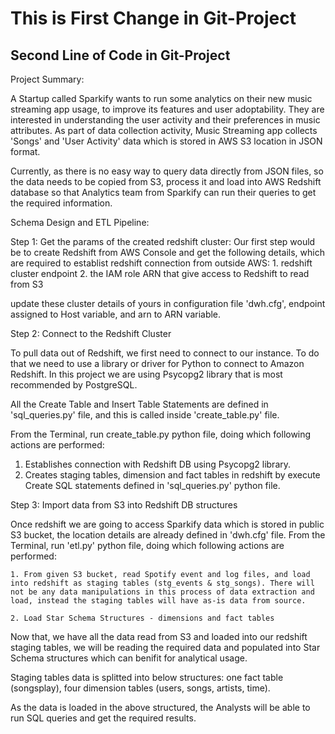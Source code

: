 # This is First Change in Git-Project

## Second Line of Code in Git-Project

Project Summary:

A Startup called Sparkify wants to run some analytics on their new music streaming app usage, to improve its features and user adoptability. They are interested in understanding the user activity and their preferences in music attributes.
As part of data collection activity, Music Streaming app collects 'Songs' and 'User Activity' data which is stored in AWS S3 location in JSON format.

Currently, as there is no easy way to query data directly from JSON files, so the data needs to be copied from S3, process it and load into AWS Redshift database so that Analytics team from Sparkify can run their queries to get the required information.

Schema Design and ETL Pipeline:

Step 1: Get the params of the created redshift cluster:
Our first step would be to create Redshift from AWS Console and get the following details, which are required to establist redshift connection from outside AWS:
	1. redshift cluster endpoint
	2. the IAM role ARN that give access to Redshift to read from S3

update these cluster details of yours in configuration file 'dwh.cfg', endpoint assigned to Host variable, and arn to ARN variable.

Step 2: Connect to the Redshift Cluster

To pull data out of Redshift, we first need to connect to our instance. To do that we need to use a library or driver for Python to connect to Amazon Redshift. In this project we are using Psycopg2 library that is most recommended by PostgreSQL.

All the Create Table and Insert Table Statements are defined in 'sql_queries.py' file, and this is called inside 'create_table.py' file. 

From the Terminal, run create_table.py python file, doing which following actions are performed:
1. Establishes connection with Redshift DB using Psycopg2 library.
2. Creates staging tables, dimension and fact tables in redshift by execute Create SQL statements defined in 'sql_queries.py' python file.

Step 3: Import data from S3 into Redshift DB structures

Once redshift we are going to access Sparkify data which is stored in public S3 bucket, the location details are already defined in 'dwh.cfg' file.
From the Terminal, run 'etl.py' python file, doing which following actions are performed:

    1. From given S3 bucket, read Spotify event and log files, and load into redshift as staging tables (stg_events & stg_songs). There will not be any data manipulations in this process of data extraction and load, instead the staging tables will have as-is data from source.

    2. Load Star Schema Structures - dimensions and fact tables

Now that, we have all the data read from S3 and loaded into our redshift staging tables, we will be reading the required data and populated into Star Schema structures which can benifit for analytical usage.

Staging tables data is splitted into below structures:
one fact table (songsplay), four dimension tables (users, songs, artists, time). 

As the data is loaded in the above structured, the Analysts will be able to run SQL queries and get the required results.
